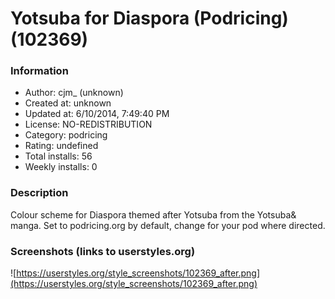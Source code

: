 # Yotsuba for Diaspora (Podricing) (102369)

### Information
- Author: cjm_ (unknown)
- Created at: unknown
- Updated at: 6/10/2014, 7:49:40 PM
- License: NO-REDISTRIBUTION
- Category: podricing
- Rating: undefined
- Total installs: 56
- Weekly installs: 0


### Description
Colour scheme for Diaspora themed after Yotsuba from the Yotsuba& manga. Set to podricing.org by default, change for your pod where directed.


### Screenshots (links to userstyles.org)
![https://userstyles.org/style_screenshots/102369_after.png](https://userstyles.org/style_screenshots/102369_after.png)


